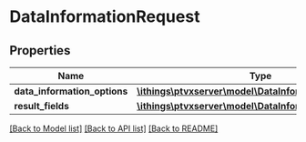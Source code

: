 # DataInformationRequest

## Properties
Name | Type | Description | Notes
------------ | ------------- | ------------- | -------------
**data_information_options** | [**\ithings\ptvxserver\model\DataInformationOptions**](DataInformationOptions.md) |  | [optional] 
**result_fields** | [**\ithings\ptvxserver\model\DataInformationResultFields**](DataInformationResultFields.md) |  | [optional] 

[[Back to Model list]](../../README.md#documentation-for-models) [[Back to API list]](../../README.md#documentation-for-api-endpoints) [[Back to README]](../../README.md)

